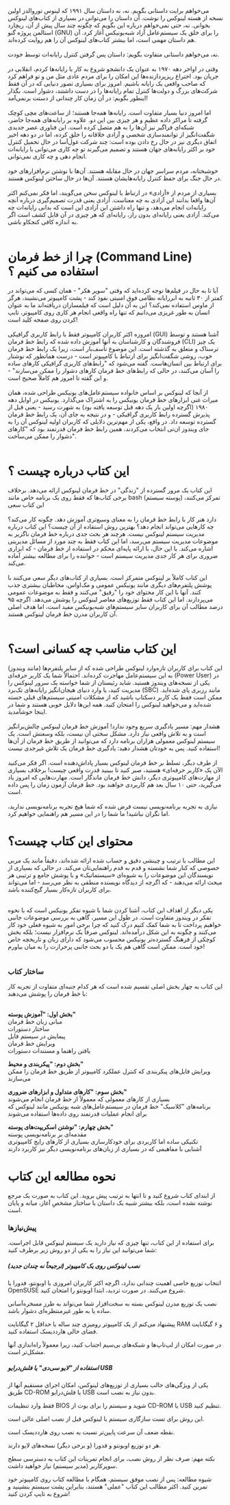 می‌خواهم برایت داستانی بگویم. نه، نه داستان سال ۱۹۹۱ که لینوس توروالدز اولین نسخه از هسته لینوکس را نوشت. آن داستان را می‌توانی در بسیاری از کتاب‌های لینوکس بخوانی. نه، حتی نمی‌خواهم درباره این بگویم که چگونه چند سال پیش از آن، ریچارد استالمن پروژه گنو (GNU) را برای خلق یک سیستم‌عامل آزاد شبه‌یونیکس آغاز کرد. آن هم داستان مهمی است، اما بیشتر کتاب‌های لینوکس آن را هم روایت کرده‌اند.<br> <br>
نه، می‌خواهم داستانی متفاوت بگویم: داستان پس گرفتن کنترل رایانه‌ات توسط خودت. <br> <br>
وقتی در اواخر دهه ۱۹۷۰ به عنوان یک دانشجو شروع به کار با رایانه‌ها کردم، انقلابی در جریان بود. اختراع ریزپردازنده‌ها این امکان را برای مردم عادی مثل من و تو فراهم کرد که صاحب واقعی یک رایانه باشیم. امروز برای بسیاری تصور دنیایی که در آن فقط شرکت‌های بزرگ و دولت‌ها کنترل تمام رایانه‌ها را در دست داشتند، دشوار است. بگذار اینطور بگویم: در آن زمان کار چندانی از دستت برنمی‌آمد! <br> <br>
اما امروز دنیا بسیار متفاوت است. رایانه‌ها همه‌جا هستند؛ از ساعت‌های مچی کوچک گرفته تا مراکز داده عظیم و هر چیزی بین این دو. علاوه بر رایانه‌های همه‌جا حاضر، شبکه‌ای فراگیر نیز آن‌ها را به هم متصل کرده است. این فناوری عصر جدیدی شگفت‌انگیز از توانمندسازی شخصی و آزادی خلاقانه را خلق کرده، اما در دو دهه اخیر اتفاق دیگری نیز در حال رخ دادن بوده است: چند شرکت غول‌آسا در حال تحمیل کنترل خود بر اکثر رایانه‌های جهان هستند و تصمیم می‌گیرند تو چه کاری می‌توانی با رایانه‌ات انجام دهی و چه کاری نمی‌توانی.<br> <br>
خوشبختانه، مردم سراسر جهان در حال مقابله هستند. آن‌ها با نوشتن نرم‌افزارهای خود در حال جنگ برای حفظ کنترل رایانه‌هایشان هستند. آن‌ها در حال ساختن لینوکس هستند. <br> <br>
بسیاری از مردم از «آزادی» در ارتباط با لینوکس سخن می‌گویند، اما فکر نمی‌کنم اکثر آن‌ها واقعاً بدانند این آزادی به چه معناست. آزادی یعنی قدرت تصمیم‌گیری درباره آنچه رایانه‌ات انجام می‌دهد، و تنها راه داشتن این آزادی این است که بدانی رایانه‌ات چه می‌کند. آزادی یعنی رایانه‌ای بدون راز، رایانه‌ای که هر چیزی در آن قابل کشف است اگر به اندازه کافی کنجکاو باشی. <br> <br>
# چرا از خط فرمان (Command Line) استفاده می کنیم ؟ 
آیا تا به حال در فیلم‌ها توجه کرده‌اید که وقتی "سوپر هکر" - همان کسی که می‌تواند در کمتر از ۳۰ ثانیه به ابررایانه نظامی فوق امنیتی نفوذ کند - پشت کامپیوتر می‌نشیند، هرگز از ماوس استفاده نمی‌کند؟ این به آن دلیل است که فیلمسازان دریافته‌اند ما به عنوان انسان به طور غریزی می‌دانیم که تنها راه واقعی انجام هر کاری روی کامپیوتر، تایپ کردن روی صفحه کلید است! <br> <br>
امروزه اکثر کاربران کامپیوتر فقط با رابط کاربری گرافیکی (GUI) آشنا هستند و توسط فروشندگان و کارشناسان به آنها آموزش داده شده که رابط خط فرمان (CLI) یک چیز ترسناک و متعلق به گذشته است. این موضوع تأسف‌بار است، زیرا یک رابط خط فرمان خوب، روشی شگفت‌انگیز برای ارتباط با کامپیوتر است - درست همانطور که نوشتار برای ارتباط بین انسان‌هاست. گفته می‌شود که "رابط‌های کاربری گرافیکی کارهای ساده را آسان می‌کنند، در حالی که رابط‌های خط فرمان کارهای دشوار را ممکن می‌سازند" - و این گفته تا امروز هم کاملاً صحیح است. <br> <br>
از آنجا که لینوکس بر اساس خانواده سیستم‌عامل‌های یونیکس طراحی شده، همان میراث غنی ابزارهای خط فرمان یونیکس را به اشتراک می‌گذارد. یونیکس در اوایل دهه ۱۹۸۰ (اگرچه اولین بار یک دهه قبل توسعه یافته بود) به شهرت رسید - یعنی قبل از پذیرش گسترده رابط کاربری گرافیکی - و در نتیجه به جای آن، یک رابط خط فرمان گسترده توسعه داد. در واقع، یکی از مهم‌ترین دلایلی که کاربران اولیه لینوکس آن را به جای ویندوز ان‌تی انتخاب می‌کردند، همین رابط خط فرمان قدرتمند بود که "کارهای دشوار را ممکن می‌ساخت".<br> <br>
# این کتاب درباره چیست ؟
این کتاب یک مرور گسترده از "زندگی" در خط فرمان لینوکس ارائه می‌دهد. برخلاف برخی کتاب‌ها که فقط روی یک برنامه خاص مانند bash (پوسته سیستم) تمرکز می‌کنند، این کتاب سعی <br> <br> دارد هنر کار با رابط خط فرمان را به معنای وسیع‌تری آموزش دهد. چگونه کار می‌کند؟ چه کارهایی می‌تواند انجام دهد؟ بهترین روش استفاده از آن چیست؟
این کتاب درباره مدیریت سیستم لینوکس نیست. هرچند هر بحث جدی درباره خط فرمان ناگزیر به موضوعات مدیریت سیستم می‌رسد، اما این کتاب فقط به چند مورد از مسائل مدیریتی اشاره می‌کند. با این حال، با ارائه پایه‌ای محکم در استفاده از خط فرمان - که ابزاری ضروری برای هر کار جدی مدیریت سیستم است - خواننده را برای مطالعه بیشتر آماده می‌کند. <br> <br>
این کتاب کاملاً بر لینوکس متمرکز است. بسیاری از کتاب‌های دیگر سعی می‌کنند با پوشش پلتفرم‌های دیگری مانند یونیکس عمومی و مک‌اواس، مخاطبان بیشتری جذب کنند. آنها با این کار محتوای خود را "رقیق" می‌کنند و فقط به موضوعات عمومی می‌پردازند. اما این کتاب فقط توزیع‌های معاصر لینوکس را پوشش می‌دهد. اگرچه ۹۵ درصد مطالب آن برای کاربران سایر سیستم‌های شبه‌یونیکس مفید است، اما هدف اصلی آن کاربران مدرن خط فرمان لینوکس هستند. <br> <br>
# این کتاب مناسب چه کسانی است؟ 
این کتاب برای کاربران تازه‌وارد لینوکس طراحی شده که از سایر پلتفرم‌ها (مانند ویندوز) به این سیستم‌عامل مهاجرت کرده‌اند. احتمالاً شما یک کاربر حرفه‌ای (Power User) در یکی از نسخه‌های ویندوز هستید. شاید رئیستان از شما خواسته یک سرور لینوکس را مدیریت کنید، یا وارد دنیای هیجان‌انگیز رایانه‌های تک‌برد (SBC) مانند رزبری پای شده‌اید. ممکن است فقط یک کاربر دسکتاپ باشید که از مشکلات امنیتی سیستم‌های قبلی خسته شده‌اید و می‌خواهید لینوکس را امتحان کنید. همه این‌ها دلایل خوبی هستند و شما در اینجا خوشآمدید.<br> <br>
هشدار مهم: مسیر یادگیری سریع وجود ندارد!
آموزش خط فرمان لینوکس چالش‌برانگیز است و به تلاش واقعی نیاز دارد. مشکل سختی آن نیست، بلکه وسعتش است. یک سیستم لینوکس معمولی هزاران برنامه دارد که می‌توانید از طریق خط فرمان از آن‌ها استفاده کنید. پس به خودتان هشدار دهید: یادگیری خط فرمان یک تلاش غیرجدی نیست!<br> <br>
از طرف دیگر، تسلط بر خط فرمان لینوکس بسیار پاداش‌دهنده است. اگر فکر می‌کنید الآن یک «کاربر حرفه‌ای» هستید، صبر کنید تا ببینید قدرت واقعی چیست! برخلاف بسیاری از مهارت‌های کامپیوتری دیگر، دانش خط فرمان ماندگار است. مهارت‌هایی که امروز یاد می‌گیرید، حتی ۱۰ سال بعد هم کاربردی خواهند بود. خط فرمان آزمون زمان را پس داده است.
<br> <br>
نیازی به تجربه برنامه‌نویسی نیست
فرض شده که شما هیچ تجربه برنامه‌نویسی ندارید، اما نگران نباشید! ما شما را در این مسیر هم راهنمایی خواهیم کرد.

# محتوای این کتاب چیست؟

این مطالب با ترتیب و چینشی دقیق و حساب شده ارائه شده‌اند، دقیقاً مانند یک مربی خصوصی که کنار شما نشسته و قدم به قدم راهنمایی‌تان می‌کند. در حالی که بسیاری از نویسندگان این موضوعات را به شیوه‌ای «سیستماتیک» و با پوشش جامع و ترتیبی هر مبحث ارائه می‌دهند - که اگرچه از دیدگاه نویسنده منطقی به نظر می‌رسد - اما می‌تواند برای کاربران تازه‌کار بسیار گیج‌کننده باشد.<br> <br>

یکی دیگر از اهداف این کتاب، آشنا کردن شما با شیوه تفکر یونیکس است که با نحوه تفکر در ویندوز متفاوت است. در طول این مسیر، گاهی به بررسی موضوعات جانبی خواهیم پرداخت تا به شما کمک کنیم درک کنید که چرا برخی امور به شیوه فعلی خود کار می‌کنند و چگونه به این شکل درآمده‌اند. لینوکس صرفاً یک نرم‌افزار نیست؛ بلکه بخش کوچکی از فرهنگ گسترده‌تر یونیکس محسوب می‌شود که دارای زبان و تاریخچه خاص خود است. ممکن است گاهی هم یک یا دو بحث جانبی پرحرارت را به میان بیاورم!<br> <br>

### ساختار کتاب

این کتاب به چهار بخش اصلی تقسیم شده است که هر کدام جنبه‌ای متفاوت از تجربه کار با خط فرمان را پوشش می‌دهند:<br> <br>

<strong>بخش اول: "آموزش پوسته" </strong> <br>
مبانی زبان خط فرمان<br>
ساختار دستورات<br>
پیمایش در سیستم فایل<br>
ویرایش خط فرمان<br>
یافتن راهنما و مستندات دستورات<br>

<strong>بخش دوم: "پیکربندی و محیط"</strong> <br>
ویرایش فایل‌های پیکربندی که کنترل عملکرد کامپیوتر از طریق خط فرمان را ممکن می‌سازند<br>

<strong>بخش سوم: "کارهای متداول و ابزارهای ضروری"</strong> <br>
بسیاری از کارهای معمولی که معمولاً از خط فرمان انجام می‌شوند<br>
برنامه‌های "کلاسیک" خط فرمان در سیستم‌عامل‌های شبه یونیکس مانند لینوکس که برای انجام عملیات قدرتمند روی داده‌ها استفاده می‌شوند<br>

<strong>بخش چهارم: "نوشتن اسکریپت‌های پوسته"</strong> <br>
مقدمه‌ای بر برنامه‌نویسی پوسته<br>
تکنیکی ساده اما کاربردی برای خودکارسازی بسیاری از کارهای رایج کامپیوتری<br>
آشنایی با مفاهیمی که در بسیاری از زبان‌های برنامه‌نویسی دیگر نیز کاربرد دارند<br>

# نحوه مطالعه این کتاب
از ابتدای کتاب شروع کنید و تا انتها به ترتیب پیش بروید. این کتاب به صورت یک مرجع نوشته نشده است، بلکه بیشتر شبیه یک داستان با ساختار مشخصِ آغاز، میانه و پایان است. <br>

### پیش‌نیازها
برای استفاده از این کتاب، تنها چیزی که نیاز دارید یک سیستم لینوکس قابل اجراست. شما می‌توانید این نیاز را به یکی از دو روش زیر برطرف کنید: <br>

##### نصب لینوکس روی یک کامپیوتر (ترجیحاً نه چندان جدید)

انتخاب توزیع خاصی اهمیت چندانی ندارد، اگرچه اکثر کاربران امروزی با اوبونتو، فدورا یا OpenSUSE شروع می‌کنند. در صورت تردید، ابتدا اوبونتو را امتحان کنید.

نصب یک توزیع مدرن لینوکس بسته به سخت‌افزار شما می‌تواند به طرز مسخره‌آسانی ساده یا به طور غیرمنتظره‌ای دشوار باشد.

پیشنهاد می‌کنم از یک کامپیوتر رومیزی چند ساله با حداقل ۲ گیگابایت RAM و ۶ گیگابایت فضای خالی هارددیسک استفاده کنید.

در صورت امکان از لپ‌تاپ‌ها و شبکه‌های بی‌سیم اجتناب کنید، زیرا معمولاً راه‌اندازی آنها مشکل‌تر است.

##### استفاده از "لایو سی‌دی" یا فلش‌درایو USB

یکی از ویژگی‌های جالب بسیاری از توزیع‌های لینوکس، امکان اجرای مستقیم آنها از طریق CD-ROM یا فلش‌درایو USB بدون نیاز به نصب است.

فقط وارد تنظیمات BIOS شوید و سیستم را برای بوت از CD-ROM یا USB تنظیم کنید.

این روش برای تست سازگاری سیستم با لینوکس قبل از نصب اصلی عالی است.

نقطه ضعف آن سرعت پایین‌تر نسبت به نصب روی هارددیسک است.

هر دو توزیع اوبونتو و فدورا (و برخی دیگر) نسخه‌های لایو دارند.

نکته مهم:
صرف نظر از روش نصب، برای انجام تمرینات این کتاب به دسترسی سطح سوپرکاربر (مدیر سیستم) نیاز خواهید داشت. <br>

شیوه مطالعه:
پس از نصب موفق سیستم، همگام با مطالعه کتاب روی کامپیوتر خود تمرین کنید. اکثر مطالب این کتاب "عملی" هستند، بنابراین پشت سیستم بنشینید و شروع به تایپ کردن کنید!<br>
